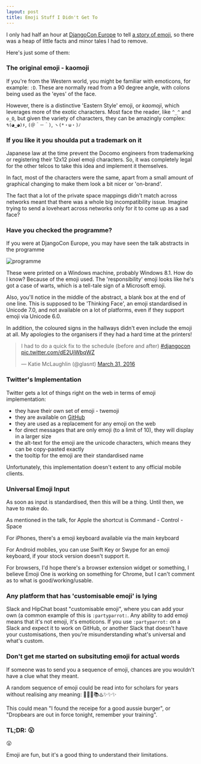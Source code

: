 ```yaml
---
layout: post
title: Emoji Stuff I Didn't Get To
---
```


I only had half an hour at [DjangoCon Europe](https://djangocon.eu) to tell [a story of emoji](https://opbeat.com/events/djangocon-eu-2016/#the-power-and-responsibility-of-unicode-adoption), so there was a heap of little facts and minor tales I had to remove. 

Here's just some of them: 


### The original emoji - kaomoji

If you're from the Western world, you might be familiar with emoticons, for example: `:D`. These are normally read from a 90 degree angle, with colons being used as the 'eyes' of the face. 

However, there is a distinctive 'Eastern Style' emoji, or _kaomoji_, which leverages more of the exotic characters. Most face the reader, like `^_^` and `o_O`, but given the variety of characters, they can be amazingly complex: `٩(◕‿◕)۶`, `(＠＾－＾)`, `ヽ(*・ω・)ﾉ`

### If you like it you shoulda put a trademark on it

Japanese law at the time prevent the Docomo engineers from trademarking or registering their 12x12 pixel emoji characters. So, it was completely legal for the other telcos to take this idea and implement it themselves. 

In fact, most of the characters were the same, apart from a small amount of graphical changing to make them look a bit nicer or 'on-brand'. 

The fact that a lot of the private space mappings didn't match across networks meant that there was a whole big incompatibility issue. Imagine trying to send a loveheart across networks only for it to come up as a sad face?

### Have you checked the programme?

If you were at DjangoCon Europe, you may have seen the talk abstracts in the programme

![programme](http://i.imgur.com/ENUrHQl.png)

These were printed on a Windows machine, probably Windows 8.1. How do I know? Because of the emoji used. The 'responsibility' emoji looks like he's got a case of warts, which is a tell-tale sign of a Microsoft emoji. 

Also, you'll notice in the middle of the abstract, a blank box at the end of one line. This is supposed to be 'Thinking Face', an emoji standardised in Unicode 7.0, and not available on a lot of platforms, even if they support emoji via Unicode 6.0. 

In addition, the coloured signs in the hallways didn't even include the emoji at all. My apologies to the organisers if they had a hard time at the printers!

<blockquote class="twitter-tweet" data-lang="en"><p lang="en" dir="ltr">I had to do a quick fix to the schedule (before and after) <a href="https://twitter.com/hashtag/djangocon?src=hash">#djangocon</a> <a href="https://t.co/dE2UjWbqWZ">pic.twitter.com/dE2UjWbqWZ</a></p>&mdash; Katie McLaughlin (@glasnt) <a href="https://twitter.com/glasnt/status/715444325476343808">March 31, 2016</a></blockquote>
<script async src="//platform.twitter.com/widgets.js" charset="utf-8"></script>


### Twitter's Implementation

Twitter gets a lot of things right on the web in terms of emoji implementation: 
 
 * they have their own set of emoji - twemoji
 * they are available on [GitHub](https://github.com/twitter/twemoji)
 * they are used as a replacement for any emoji on the web
 * for direct messages that are only emoji (to a limit of 10), they will display in a larger size
 * the alt-text for the emoji are the unicode characters, which means they can be copy-pasted exactly
 * the tooltip for the emoji are their standardised name

Unfortunately, this implementation doesn't extent to any official mobile clients. 

### Universal Emoji Input

As soon as input is standardised, then this will be a thing. Until then, we have to make do.

As mentioned in the talk, for Apple the shortcut is Command - Control - Space

For iPhones, there's a emoji keyboard available via the main keyboard

For Android mobiles, you can use Swift Key or Swype for an emoji keyboard, if your stock version doesn't support it. 

For browsers, I'd hope there's a browser extension widget or something, I believe Emoji One is working on something for Chrome, but I can't comment as to what is good/working/usable. 

### Any platform that has 'customisable emoji' is lying

Slack and HipChat boast "customisable emoji", where you can add your own (a common example of this is `:partyparrot:`. Any ability to add emoji means that it's not emoji, it's emoticons. If you use `:partyparrot:` on a Slack and expect it to work on GitHub, or another Slack that doesn't have your customisations, then you're misunderstanding what's universal and what's custom. 

### Don't get me started on subsituting emoji for actual words

If someone was to send you a sequence of emoji, chances are you wouldn't have a clue what they meant. 

A random sequence of emoji could be read into for scholars for years without realising any meaning: 🍔🐨🌠📚♨️✨✨✨

This could mean "I found the receipe for a good aussie burger", or "Dropbears are out in force tonight, remember your training". 

### TL;DR: 😮

😮

Emoji are fun, but it's a good thing to understand their limitations. 

 
